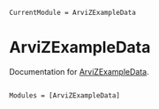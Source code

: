 ```@meta
CurrentModule = ArviZExampleData
```

# ArviZExampleData

Documentation for [ArviZExampleData](https://github.com/arviz-devs/ArviZExampleData.jl).

```@index
```

```@autodocs
Modules = [ArviZExampleData]
```
